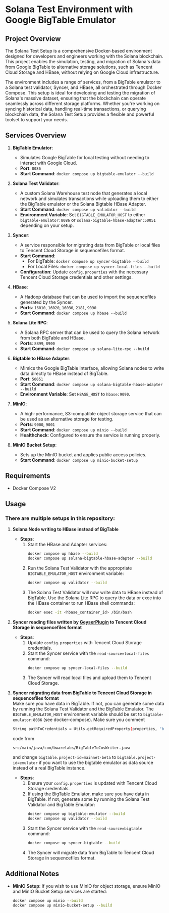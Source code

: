 # Solana Test Environment with Google BigTable Emulator

## Project Overview

The Solana Test Setup is a comprehensive Docker-based environment designed for developers and engineers working with the Solana blockchain. This project enables the simulation, testing, and migration of Solana's data from Google BigTable to alternative storage solutions, such as Tencent Cloud Storage and HBase, without relying on Google Cloud infrastructure.

The environment includes a range of services, from a BigTable emulator to a Solana test validator, Syncer, and HBase, all orchestrated through Docker Compose. This setup is ideal for developing and testing the migration of Solana's massive dataset, ensuring that the blockchain can operate seamlessly across different storage platforms. Whether you're working on syncing historical data, handling real-time transactions, or querying blockchain data, the Solana Test Setup provides a flexible and powerful toolset to support your needs.

## Services Overview

1. **BigTable Emulator**:
    - Simulates Google BigTable for local testing without needing to interact with Google Cloud.
    - **Port**: `8086`
    - **Start Command**: `docker compose up bigtable-emulator --build`

2. **Solana Test Validator**:
    - A custom Solana Warehouse test node that generates a local network and simulates transactions while uploading them to either the BigTable emulator or the Solana Bigtable HBase Adapter.
    - **Start Command**: `docker compose up validator --build`
    - **Environment Variable**: Set `BIGTABLE_EMULATOR_HOST` to either `bigtable-emulator:8086` or `solana-bigtable-hbase-adapter:50051` depending on your setup.

3. **Syncer**:
    - A service responsible for migrating data from BigTable or local files to Tencent Cloud Storage in sequencefiles format.
    - **Start Command**:
        - For BigTable: `docker compose up syncer-bigtable --build`
        - For Local Files: `docker compose up syncer-local-files --build`
    - **Configuration**: Update `config.properties` with the necessary Tencent Cloud Storage credentials and other settings.

4. **HBase**:
    - A Hadoop database that can be used to import the sequencefiles generated by the Syncer.
    - **Ports**: `16010`, `16020`, `16030`, `2181`, `9090`
    - **Start Command**: `docker compose up hbase --build`

5. **Solana Lite RPC**:
    - A Solana RPC server that can be used to query the Solana network from both BigTable and HBase.
    - **Ports**: `8899`, `8900`
    - **Start Command**: `docker compose up solana-lite-rpc --build`

6. **Bigtable to HBase Adapter**:
    - Mimics the Google BigTable interface, allowing Solana nodes to write data directly to HBase instead of BigTable.
    - **Port**: `50051`
    - **Start Command**: `docker compose up solana-bigtable-hbase-adapter --build`
    - **Environment Variable**: Set `HBASE_HOST` to `hbase:9090`.

7. **MinIO**:
    - A high-performance, S3-compatible object storage service that can be used as an alternative storage for testing.
    - **Ports**: `9000`, `9001`
    - **Start Command**: `docker compose up minio --build`
    - **Healthcheck**: Configured to ensure the service is running properly.

8. **MinIO Bucket Setup**:
    - Sets up the MinIO bucket and applies public access policies.
    - **Start Command**: `docker compose up minio-bucket-setup`

## Requirements
- Docker Compose V2

## Usage

### There are multiple setups in this repository:

1. **Solana Node writing to HBase instead of BigTable**
    - **Steps**:
        1. Start the HBase and Adapter services:
           ```bash
           docker compose up hbase --build
           docker compose up solana-bigtable-hbase-adapter --build
           ```
        2. Run the Solana Test Validator with the appropriate `BIGTABLE_EMULATOR_HOST` environment variable:
           ```bash
           docker compose up validator --build
           ```
        3. The Solana Test Validator will now write data to HBase instead of BigTable. Use the Solana Lite RPC to query the data or exec into the HBase container to run HBase shell commands:
           ```bash
           docker exec -it <hbase_container_id> /bin/bash
           ```

2. **Syncer reading files written by [GeyserPlugin](https://github.com/bwarelabs/solana-cos-plugin) to Tencent Cloud Storage in sequencefiles format**
    - **Steps**:
        1. Update `config.properties` with Tencent Cloud Storage credentials.
        2. Start the Syncer service with the `read-source=local-files` command:
           ```bash
           docker compose up syncer-local-files --build
           ```
        3. The Syncer will read local files and upload them to Tencent Cloud Storage.

3. **Syncer migrating data from BigTable to Tencent Cloud Storage in sequencefiles format**  
   Make sure you have data in BigTable. If not, you can generate some data by running the Solana Test Validator and the BigTable Emulator. The `BIGTABLE_EMULATOR_HOST` environment variable should be set to `bigtable-emulator:8086` (see docker-compose). Make sure you comment  
   ```bash  
   String pathToCredentials = Utils.getRequiredProperty(properties, "bigtable.credentials");
   ````
   code from
   ```bash
   src/main/java/com/bwarelabs/BigTableToCosWriter.java
   ```
   and change `bigtable.project-id=mainnet-beta` to `bigtable.project-id=emulator` if you want to use the bigtable emulator as data source instead of a real BigTable instance.

    - **Steps**:
        1. Ensure your `config.properties` is updated with Tencent Cloud Storage credentials.
        2. If using the BigTable Emulator, make sure you have data in BigTable. If not, generate some by running the Solana Test Validator and BigTable Emulator:
           ```bash
           docker compose up bigtable-emulator --build
           docker compose up validator --build
           ```
        3. Start the Syncer service with the `read-source=bigtable` command:
           ```bash
           docker compose up syncer-bigtable --build
           ```
        4. The Syncer will migrate data from BigTable to Tencent Cloud Storage in sequencefiles format.

## Additional Notes
- **MinIO Setup**: If you wish to use MinIO for object storage, ensure MinIO and MinIO Bucket Setup services are started:
  ```bash
  docker compose up minio --build
  docker compose up minio-bucket-setup --build
